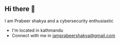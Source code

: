 ## Hi there 👋

I am Prabeer shakya and a cybersecurity enthusiastic 

* I'm located in kathmandu
* Connect with me in [iamprabeershakya@gmail.com](mailto:iamprabeershakya@gmail.com)


<!--
**prabeershakya/prabeershakya** is a ✨ _special_ ✨ repository because its `README.md` (this file) appears on your GitHub profile.

Here are some ideas to get you started:

- 🔭 I’m currently working on ...
- 🌱 I’m currently learning ...
- 👯 I’m looking to collaborate on ...
- 🤔 I’m looking for help with ...
- 💬 Ask me about ...
- 📫 How to reach me: ...
- 😄 Pronouns: ...
- ⚡ Fun fact: ...
-->
